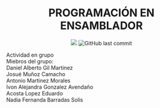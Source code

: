 <h1 align = "center" > PROGRAMACIÓN EN ENSAMBLADOR </h1>
 <p align="center">
   <img src="https://img.shields.io/badge/STATUS-EN%20DESAROLLO-209, 197, 0 "> <img alt="GitHub last commit" src="https://img.shields.io/github/last-commit/Xyon0/Proyecto-Ensamblador">
 </p>
Actividad en grupo <br>
Miebros del grupo: <br> 
Daniel Alberto Gil Martinez <br>
Josué Muñoz Camacho <br>
Antonio Martinez Morales<br>
Ivon Alejandra Gonzalez Avendaño <br>
Acosta Lopez Eduardo <br>
Nadia Fernanda Barradas Solis <br>
